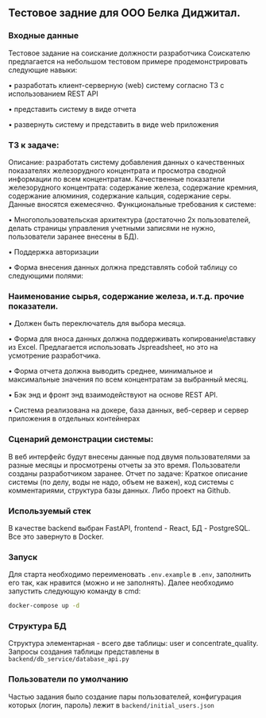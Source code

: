 ## Тестовое задние для ООО Белка Диджитал.

### Входные данные

Тестовое задание на соискание должности разработчика 
Соискателю предлагается на небольшом тестовом примере продемонстрировать следующие навыки:

•	разработать клиент-серверную (web) систему согласно ТЗ с использованием REST API

•	представить систему в виде отчета

•	развернуть систему и представить в виде web приложения


### ТЗ к задаче:

Описание: разработать систему добавления данных о качественных показателях железорудного концентрата и просмотра сводной информации по всем концентратам. Качественные показатели железорудного концентрата: содержание железа, содержание кремния, содержание алюминия, содержание кальция, содержание серы. Данные вносятся ежемесячно.
Функциональные требования к системе:

• Многопользовательская архитектура (достаточно 2х пользователей, делать страницы управления учетными записями не нужно, пользователи заранее внесены в БД). 

• Поддержка авторизации 

• Форма внесения данных должна представлять собой таблицу со следующими полями:

### Наименование сырья, содержание железа, и.т.д. прочие показатели.

•	Должен быть переключатель для выбора месяца.

•	Форма для вноса данных должна поддерживать копирование\вставку из Excel. Предлагается использовать Jspreadsheet, но это на усмотрение разработчика.

•	Форма отчета должна выводить среднее, минимальное и максимальные значения по всем концентратам за выбранный месяц.

•	Бэк энд и фронт энд взаимодействуют на основе REST API. 

•	Система реализована на докере, база данных, веб-сервер и сервер приложения в отдельных контейнерах


### Сценарий демонстрации системы:

В веб интерфейс будут внесены данные под двумя пользователями за разные месяцы и просмотрены отчеты за это время. Пользователи созданы разработчиком заранее.
Отчет по задаче: 
Краткое описание системы (по делу, воды не надо, объем не важен), код системы с комментариями, структура базы данных. Либо проект на Github.


### Используемый стек

В качестве backend выбран FastAPI, frontend - React, БД - PostgreSQL. Все это завернуто в Docker.

### Запуск

Для старта необходимо переименовать `.env.example` в `.env`, заполнить его так, как нравится (можно и не заполнять). 
Далее необходимо запустить следующую команду в cmd:

```bash
docker-compose up -d
```

### Структура БД

Структура элементарная - всего две таблицы: user и concentrate_quality. 
Запросы создания таблицы представлены в `backend/db_service/database_api.py`

### Пользователи по умолчанию

Частью задания было создание пары пользователей, конфигурация которых (логин, пароль) лежит в `backend/initial_users.json`